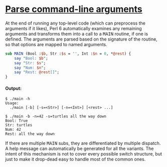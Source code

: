 [1]: http://rosettacode.org/wiki/Parse_command-line_arguments

# [Parse command-line arguments][1]

At the end of running any top-level code (which can preprocess the arguments if it likes), Perl 6 automatically examines any remaining arguments and transforms them into a call to a <tt>MAIN</tt> routine, if one is defined. The arguments are parsed based on the signature of the routine, so that options are mapped to named arguments.

```perl
sub MAIN (Bool :$b, Str :$s = '', Int :$n = 0, *@rest) {
    say "Bool: $b";
    say "Str: $s";
    say "Num: $n";
    say "Rest: @rest[]";
}
```

#### Output:
```
$ ./main -h
Usage:
  ./main [-b] [-s=<Str>] [-n=<Int>] [<rest> ...]

$ ./main -b -n=42 -s=turtles all the way down
Bool: True
Str: turtles
Num: 42
Rest: all the way down
```


If there are multiple <tt>MAIN</tt> subs, they are differentiated by multiple dispatch. A help message can automatically be generated for all the variants. The intent of this mechanism is not to cover every possible switch structure, but just to make it drop-dead easy to handle most of the common ones.